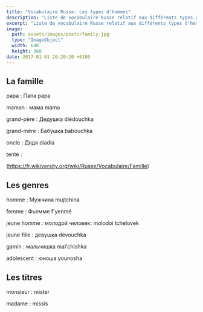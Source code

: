 ```yaml
---
title: "Vocabulaire Russe: Les types d'hommes"
description: "Liste de vocabulaire Russe relatif aux différents types d'homme et à la famille."
excerpt: "Liste de vocabulaire Russe relatif aux différents types d'homme et à la famille."
image:
  path: assets/images/posts/family.jpg
  type: "ImageObject"
  width: 640
  height: 360
date: 2017-01-01 20:20:20 +0100
---
```


## La famille

papa
: Папа papa

maman
: мама mama

grand-père
: Дедушка diédouchka

grand-mêre
: Бабушка babouchka

oncle
: Дядя diadia

tente
:

(https://fr.wikiversity.org/wiki/Russe/Vocabulaire/Famille)


## Les genres

homme
: Мужчина mujtchina

femme
: Фьемме f'yenmé

jeune homme
: молодой человек: molodoi tchelovek

jeune fille
: девушка devouchka

gamin
: мальчишка mal'chishka

adolescent
: юноша younosha


## Les titres

monsieur
: mister

madame
: missis
